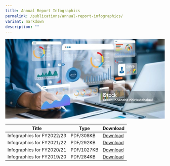 ```yaml
---
title: Annual Report Infographics
permalink: /publications/annual-report-infographics/
variant: markdown
description: ""
---
```

![infographics](/images/istockphoto_1480239160_1024x1024_800x400.jpg)


| Title | Type | Download |
| -------- | -------- | -------- |
| Infographics for FY2022/23    | PDF/308KB    | [Download](/files/AR%20Infographics/arfy2022-23%20infographics.pdf) |
| Infographics for FY2021/22    | PDF/292KB    | [Download](/files/AR%20Infographics/ar-fy-21-22-infographic.pdf)  |
| Infographics for FY2020/21    | PDF/1027KB    | [Download](/files/AR%20Infographics/ARInfogr2021.pdf)  |
| Infographics for FY2019/20    | PDF/284KB    | [Download](/files/AR%20Infographics/infographic-ar-fy1920---7-sep-2020.pdf)  |